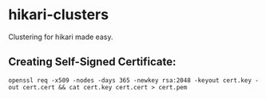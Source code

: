 # hikari-clusters
Clustering for hikari made easy.

## Creating Self-Signed Certificate:
```
openssl req -x509 -nodes -days 365 -newkey rsa:2048 -keyout cert.key -out cert.cert && cat cert.key cert.cert > cert.pem
```
